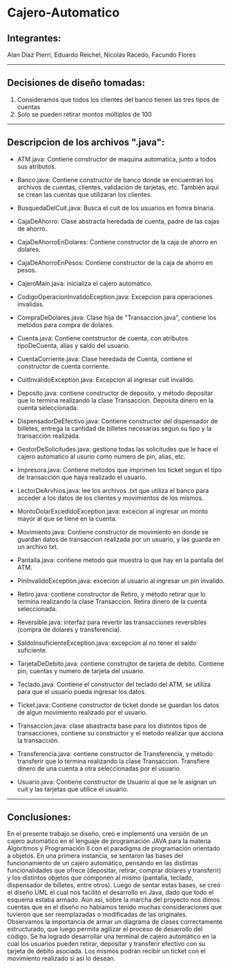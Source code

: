 # Cajero-Automatico

## Integrantes: 
Alan Diaz Pierri, Eduardo Reichel, Nicolás Racedo, Facundo Flores
 _ _ _ _ _ _ _ _  _ _ _ _ _ _ _ _  _ _ _ _ _ _ _ _  _ _ _ _ _ _ _ _  _ _ _ _ _ _ _ _  _ _ _ _ _ _ _ _ 
## Decisiones de diseño tomadas:
1. Consideramos que todos los clientes del banco tienen las tres tipos de cuentas 
2. Solo se pueden retirar montos múltiplos de 100
 _ _ _ _ _ _ _ _  _ _ _ _ _ _ _ _  _ _ _ _ _ _ _ _  _ _ _ _ _ _ _ _  _ _ _ _ _ _ _ _  _ _ _ _ _ _ _ _ 
## Descripcion de los archivos ".java":

- ATM.java: Contiene constructor de maquina automatica, junto a todos sus atributos.

- Banco.java: Contiene constructor de banco donde se encuentran los archivos de cuentas, clientes, validación de tarjetas, etc. También aqui se crean las cuentas que utilizaran los clientes.

- BusquedaDelCuit.java: Busca el cuit de los usuarios en fomra binaria.

- CajaDeAhorro: Clase abstracta heredada de cuenta, padre de las cajas de ahorro.

- CajaDeAhorroEnDolares: Contiene constructor de la caja de ahorro en dolares.

- CajaDeAhorroEnPesos: Contiene constructor de la caja de ahorro en pesos.

- CajeroMain.java: inicializa el cajero automático.

- CodigoOperacionInvalidoEception.java: Excepcion para operaciones invalidas.

- CompraDeDolares.java: Clase hija de "Transaccion.java", contiene los metodos para compra de dolares.

- Cuenta.java: Contiene contstructor de cuenta, con atributos tipoDeCuenta, alias y saldo del usuario.

- CuentaCorriente.java: Clase heredada de Cuenta, contiene el constructor de cuenta corriente.

- CuitInvalidoException.java: Excepcion al ingresar cuit invalido.

- Deposito.java: contiene constructor de deposito, y método depositar que lo termina realizando la clase Transaccion. Deposita dinero en la cuenta seleccionada.

- DispensadorDeEfectivo.java: Contiene constructor del dispensador de billetes, entrega la cantidad de billetes necesarias segun su tipo y la transacción realizada.

- GestorDeSolicitudes.java: gestiona todas las solicitudes que le hace el cajero automatico al usurio como numero de pin, alias, etc.

- Impresora.java: Contiene metodos que imprimen los ticket segun el tipo de transacción que haya realizado el usuario.

- LectorDeArvhios.java: lee los archivos .txt que utiliza el banco para acceder a los datos de los clientes y movimientos de los mismos.

- MontoDolarExcedidoException.java: excecion al ingresar un monto mayor al que se tiene en la cuenta.

- Movimiento.java: Contiene constructor de movimiento en donde se guardan datos de transaccion realizada por un usuario, y las guarda en un archivo txt.

- Pantalla.java: contiene metodo que muestra lo que hay en la pantalla del ATM.

- PinInvalidoException.java: excecion al usuario al ingresar un pin invalido.

- Retiro.java: contiene constructor de Retiro, y método retirar que lo termina realizando la clase Transaccion. Retira dinero de la cuenta seleccionada.

- Reversible.java: interfaz para revertir las transacciones reversibles (compra de dolares y transferencia).

- SaldoInsuficienteException.java: excepcion al no tener el saldo suficiente.

- TarjetaDeDebito.java: contiene construjtor de tarjeta de debito. Contiene pin, cuentas y numero de tarjeta del usuario.

- Teclado.java: Contiene el constructor del teclado del ATM, se utiliza para que el usuario pueda ingresar los datos.

- Ticket.java: Contiene constructor de ticket donde se guardan los datos de algun movimiento realizado por el usuario.

- Transaccion.java: clase abastracta base para los distintos tipos de transacciones, contiene su constructor y el metodo realizar que acciona la transacción.

- Transferencia.java: contiene constructor de Transferencia, y método transferir que lo termina realizando la clase Transaccion. Transfiere dinero de una cuenta a otra seleccionadas por el usuario.

- Usuario.java: Contiene constructor de Usuario al que se le asignan un cuit y las tarjetas que utilice el usuario.

 _ _ _ _ _ _ _ _  _ _ _ _ _ _ _ _  _ _ _ _ _ _ _ _  _ _ _ _ _ _ _ _  _ _ _ _ _ _ _ _  _ _ _ _ _ _ _ _ 
## Conclusiones: 
En el presente trabajo se diseño, creó e implementó una versión de un cajero automático en el lenguaje de programación JAVA para la materia Algoritmos y Programación II con el paradigma de programación orientado a objetos. 
En una primera instancia, se sentaron las bases del funcionamiento de un cajero automático, pensando en las distintas funcionalidades que ofrece (depositar, retirar, comprar dolares y transferir) y los distintos objetos que componen al mismo (pantalla, teclado, dispensador de billetes, entre otros). Luego de sentar estas bases, se creó el diseño UML el cual nos facilitó el desarrollo en Java, dado que todo el esquema estaba armado. Aún así, sobre la marcha del proyecto nos dimos cuentas que en el diseño no habiamos tenido muchas consideraciones que tuvieron que ser reemplazadas o modificadas de las originales.
Observamos la importancia de armar un diagrama de clases correctamente estructurado, que luego permita agilizar el proceso de desarrollo del código. Se ha logrado desarrollar una terminal de cajero automático en la cual los usuarios pueden retirar, depositar y transferir efectivo con su tarjeta de debito asociada. Los mismos podrán recibir un ticket con el movimiento realizado si así lo desean.  





